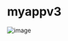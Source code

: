 # myappv3

![image](https://github.com/BeingCyborg/OSTAD/assets/62154398/b80851df-dd16-4134-9092-4c0f91218931)
